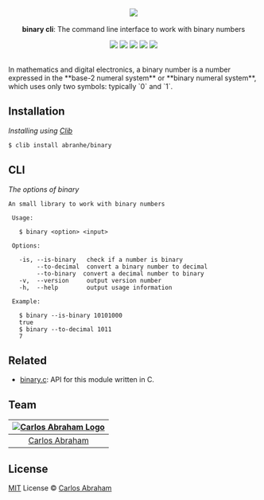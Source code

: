 <p align="center">
	<br>
	<img src="https://cdn.abranhe.com/projects/binary/logo.svg">
	<br>
	<br>
	<b>binary cli</b>: The command line interface to work with binary numbers
	<br>
</p>

<p align="center">
	<a href="https://travis-ci.org/abranhe/binary"><img src="https://img.shields.io/travis/abranhe/binary.svg?logo=travis" /></a>
	<a href="https://github.com/abranhe"><img src="https://abranhe.com/badge.svg"></a>
	<a href="https://cash.me/$abranhe"><img src="https://cdn.abranhe.com/badges/cash-me.svg"></a>
	<a href="https://patreon.com/abranhe"><img src="https://cdn.abranhe.com/badges/patreon.svg" /></a>
	<a href="https://github.com/abranhe/binary/blob/master/license"><img src="https://img.shields.io/github/license/abranhe/binary.svg" /></a>

  <br>
  <br>
</p>
In mathematics and digital electronics, a binary number is a number expressed in the **base-2 numeral system** or **binary numeral system**, which uses only two symbols: typically `0` and `1`.


## Installation

*Installing using [Clib](https://github.com/clibs/clib)*

```sh
$ clib install abranhe/binary
```

## CLI

*The options of binary*

```
An small library to work with binary numbers

 Usage:

   $ binary <option> <input>

 Options:

   -is, --is-binary   check if a number is binary
        --to-decimal  convert a binary number to decimal
        --to-binary  convert a decimal number to binary
   -v,  --version     output version number
   -h,  --help        output usage information

 Example:

   $ binary --is-binary 10101000
   true
   $ binary --to-decimal 1011
   7
```

## Related

- [binary.c][binary]: API for this module written in C.

## Team

|[![Carlos Abraham Logo][abranhe-img]][abranhe]|
| :-: |
| [Carlos Abraham][abranhe] |

## License

[MIT][license] License © [Carlos Abraham][abranhe]

<!-------------------- Links ------------------------>
[abranhe]: https://github.com/abranhe
[abranhe-img]: https://avatars3.githubusercontent.com/u/21347264?s=50
[license]: https://github.com/abranhe/binary/blob/master/license
[travis-badge]: https://img.shields.io/travis/abranhe/binary.svg
[travis-status]: https://travis-ci.org/abranhe/binary
[binary]: https://github.com/abranhe/binary.c
